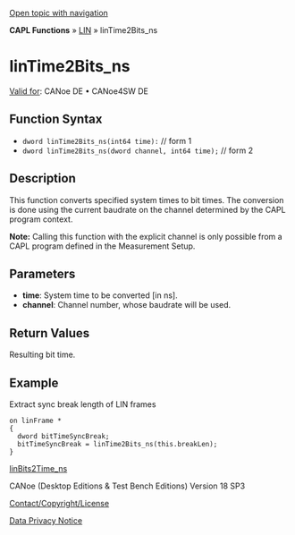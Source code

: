 [Open topic with navigation](../../../../../CANoeDEFamily.htm#Topics/CAPLFunctions/LIN/Functions/CAPLfunctionLINTime2BitsNS.md)

**CAPL Functions** » [LIN](../CAPLfunctionsLINOverview.md) » linTime2Bits_ns

# linTime2Bits_ns

[Valid for](../../../Shared/FeatureAvailability.md): CANoe DE • CANoe4SW DE

## Function Syntax

- `dword linTime2Bits_ns(int64 time):` // form 1
- `dword linTime2Bits_ns(dword channel, int64 time);` // form 2

## Description

This function converts specified system times to bit times. The conversion is done using the current baudrate on the channel determined by the CAPL program context.

**Note:** Calling this function with the explicit channel is only possible from a CAPL program defined in the Measurement Setup.

## Parameters

- **time**: System time to be converted [in ns].
- **channel**: Channel number, whose baudrate will be used.

## Return Values

Resulting bit time.

## Example

Extract sync break length of LIN frames

```plaintext
on linFrame *
{
  dword bitTimeSyncBreak;
  bitTimeSyncBreak = linTime2Bits_ns(this.breakLen);
}
```

[linBits2Time_ns](CAPLfunctionLINBits2TimeNS.md)

CANoe (Desktop Editions & Test Bench Editions) Version 18 SP3

[Contact/Copyright/License](../../../Shared/ContactCopyrightLicense.md)

[Data Privacy Notice](https://www.vector.com/int/en/company/get-info/privacy-policy/)
